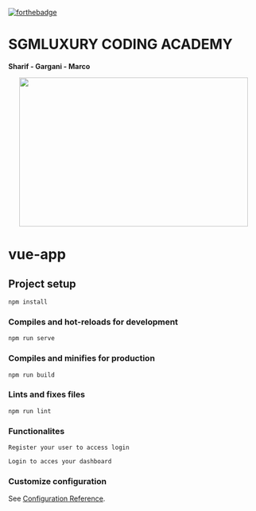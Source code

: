 [![forthebadge](https://forthebadge.com/images/badges/made-with-vue.svg)](https://forthebadge.com)


# SGMLUXURY **CODING ACADEMY**

<div><p><strong>Sharif - Gargani - Marco</strong></div>

<p align="center">
  <img width="460" height="300" src="https://i.postimg.cc/yYQ7pTTz/Sanzzs-titre.png">
</p>


# vue-app

## Project setup

```
npm install
```

### Compiles and hot-reloads for development

```
npm run serve
```

### Compiles and minifies for production

```
npm run build
```

### Lints and fixes files

```
npm run lint
```

### Functionalites

```
Register your user to access login
```

```
Login to acces your dashboard
```


### Customize configuration

See [Configuration Reference](https://cli.vuejs.org/config/).
